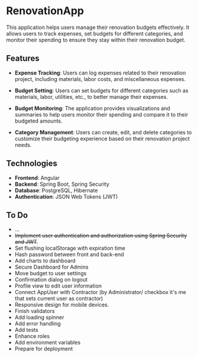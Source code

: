 # RenovationApp

This application helps users manage their renovation budgets effectively. It allows users to track expenses, set budgets for different categories, and monitor their spending to ensure they stay within their renovation budget.

## Features

- **Expense Tracking**: Users can log expenses related to their renovation project, including materials, labor costs, and miscellaneous expenses.

- **Budget Setting**: Users can set budgets for different categories such as materials, labor, utilities, etc., to better manage their expenses.

- **Budget Monitoring**: The application provides visualizations and summaries to help users monitor their spending and compare it to their budgeted amounts.

- **Category Management**: Users can create, edit, and delete categories to customize their budgeting experience based on their renovation project needs.

## Technologies

- **Frontend**: Angular
- **Backend**: Spring Boot, Spring Security
- **Database**: PostgreSQL, Hibernate
- **Authentication**: JSON Web Tokens (JWT)


## To Do

- ...
- ~~Implement user authentication and authorization using Spring Security and JWT~~.
- Set flushing localStorage with expiration time
- Hash password between front and back-end
- Add charts to dashboard
- Secure Dashboard for Admins
- Move budget to user settings
- Confirmation dialog on logout
- Profile view to edit user information
- Connect AppUser with Contractor (by Administrator/ checkbox it's me that sets current user as contractor)
- Responsive design for mobile devices.
- Finish validators
- Add loading spinner
- Add error handling
- Add tests
- Enhance roles
- Add environment variables
- Prepare for deployment
